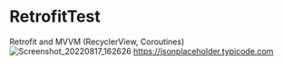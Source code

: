 # RetrofitTest
Retrofit and MVVM (RecyclerView, Coroutines)
![Screenshot_20220817_162626](https://user-images.githubusercontent.com/17815329/185146454-ec87322b-ae02-4422-b237-a90f39edae01.png)
https://jsonplaceholder.typicode.com
